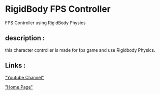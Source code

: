 # RigidBody FPS Controller
FPS Controller using RigidBody Physics

## description :

this character controller is made for fps game and use Rigidbody Physics.

## Links :
["Youtube Channel"](https://www.youtube.com/channel/UC-_DDdI316_BYs7HlO260OA)

["Home Page"](https://github.com/Light974-M/UnityPersonalDataBank)
